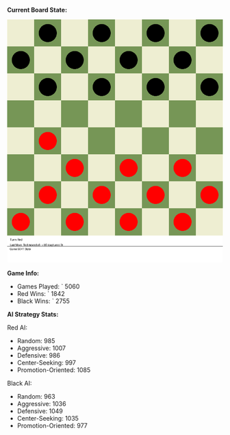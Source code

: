 
**Current Board State:**  
<!-- START_GIF -->
![Checkers Game](./checkers_game.gif)
<!-- END_GIF -->

**Game Info:**  
- Games Played: `<!-- GAMES_PLAYED --> 5060
- Red Wins: `<!-- RED_WINS --> 1842
- Black Wins: `<!-- BLACK_WINS --> 2755

<!-- AI_STATS -->
**AI Strategy Stats:**

Red AI:
- Random: 985
- Aggressive: 1007
- Defensive: 986
- Center-Seeking: 997
- Promotion-Oriented: 1085

Black AI:
- Random: 963
- Aggressive: 1036
- Defensive: 1049
- Center-Seeking: 1035
- Promotion-Oriented: 977
